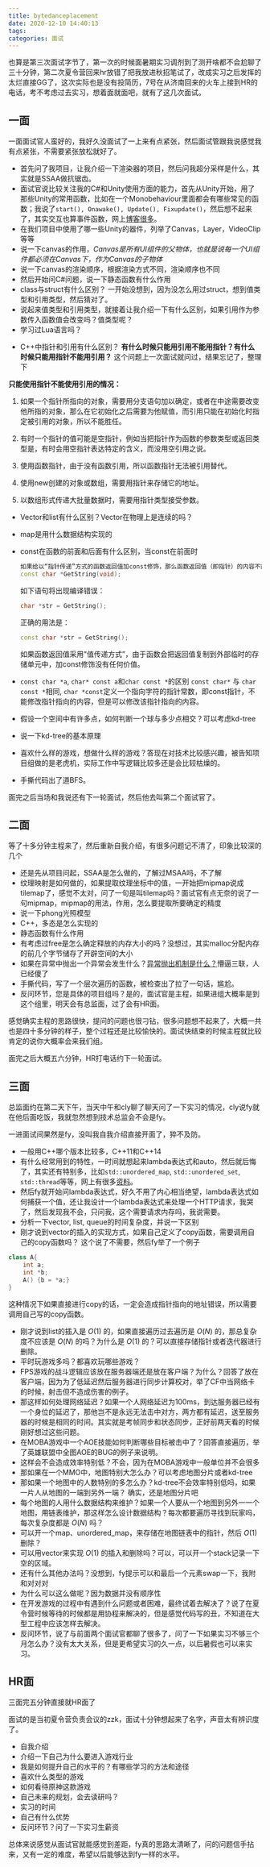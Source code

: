 ```yaml
---
title: bytedanceplacement
date: 2020-12-10 14:40:13
tags:
categories: 面试
---
```


也算是第三次面试字节了，第一次的时候面暑期实习调剂到了测开啥都不会尬聊了三十分钟，第二次夏令营回来hr放错了把我放进秋招笔试了，改成实习之后发挥的太烂直接GG了，这次实际也是没有投简历，7号在从济南回来的火车上接到HR的电话，考不考虑过去实习，想着面就面吧，就有了这几次面试。



## 一面

一面面试官人蛮好的，我好久没面试了一上来有点紧张，然后面试管跟我说感觉我有点紧张，不需要紧张放松就好了。

+ 首先问了我项目，让我介绍一下渲染器的项目，然后问我超分采样是什么，其实就是SSAA做抗锯齿。
+ 面试官说比较关注我的C#和Unity使用方面的能力，首先从Unity开始，用了那些Unity的常用函数，比如在一个Monobehaviour里面都会有哪些常见的函数；我说了`start(), Onawake(), Update(), Fixupdate()`，然后想不起来了，其实交互也算事件函数，网上[博客很多](https://www.cnblogs.com/zhxmdefj/p/9966556.html)。
+ 在我们项目中使用了哪一些Unity的器件，列举了Canvas，Layer，VideoClip等等
+ 说一下canvas的作用，*Canvas是所有UI组件的父物体，也就是说每一个UI组件都必须在Canvas下，作为Canvas的子物体*
+ 说一下canvas的渲染顺序，根据渲染方式不同，渲染顺序也不同
+ 然后开始问C#问题，说一下静态函数有什么作用
+ class与struct有什么区别？ 一开始没想到，因为没怎么用过struct，想到值类型和引用类型，然后猜对了。
+ 说起来值类型和引用类型，就接着让我介绍一下有什么区别，如果引用作为参数传入函数值会改变吗？值类型呢？
+ 学习过Lua语言吗？

<!-- more -->

+ C++中指针和引用有什么区别？ **有什么时候只能用引用不能用指针？有什么时候只能用指针不能用引用？** 这个问题上一次面试就问过，结果忘记了，整理下

**只能使用指针不能使用引用的情况：**

1. 如果一个指针所指向的对象，需要用分支语句加以确定，或者在中途需要改变他所指的对象，那么在它初始化之后需要为他赋值，而引用只能在初始化时指定被引用的对象，所以不能胜任。

2. 有时一个指针的值可能是空指针，例如当把指针作为函数的参数类型或返回类型是，有时会用空指针表达特定的含义，而没用空引用之说。

3. 使用函数指针，由于没有函数引用，所以函数指针无法被引用替代。

4. 使用new创建的对象或数组，需要用指针来存储它的地址。

5. 以数组形式传递大批量数据时，需要用指针类型接受参数。

+ Vector和list有什么区别？Vector在物理上是连续的吗？
+ map是用什么数据结构实现的

+ const在函数的前面和后面有什么区别，当const在前面时

  ```cpp
  如果给以“指针传递”方式的函数返回值加const修饰，那么函数返回值（即指针）的内容不能被修改，该返回值只能被赋给加const修饰的同类型指针。例如如下函数：
  const char *GetString(void);
  
  ```

   如下语句将出现编译错误：

  ```cpp
  char *str = GetString();
  ```

   正确的用法是：

  ```cpp
  const char *str = GetString();
  ```

   如果函数返回值采用"值传递方式”，由于函数会把返回值复制到外部临时的存储单元中，加const修饰没有任何价值。

+ `const char *a`,  `char* const a`和`char const *`的区别 `const char*` 与 `char const *`相同, `char *const`定义一个指向字符的指针常数，即const指针，不能修改指针指向的内容，但是可以修改该指针指向的内容。
+ 假设一个空间中有许多点，如何判断一个球与多少点相交？可以考虑kd-tree
+ 说一下kd-tree的基本原理
+ 喜欢什么样的游戏，想做什么样的游戏？答现在对技术比较感兴趣，被告知项目组做的是老虎机，实际工作中写逻辑比较多还是会比较枯燥的。
+ 手撕代码出了道BFS。

面完之后当场和我说还有下一轮面试，然后他去叫第二个面试官了。

## 二面

等了十多分钟主程来了，然后重新自我介绍，有很多问题记不清了，印象比较深的几个

+ 还是先从项目问起，SSAA是怎么做的，了解过MSAA吗，不了解
+ 纹理映射是如何做的，如果提取纹理坐标中的值，一开始把mipmap说成tilemap了，感觉不太对，问了一句是叫tilemap吗？面试官有点无奈的说了一句mipmap，mipmap的用法，作用，怎么要提取所要确定的精度
+ 说一下phong光照模型
+ C++，多态是怎么实现的
+ 静态函数有什么作用
+ 有考虑过free是怎么确定释放的内存大小的吗？没想过，其实malloc分配内存的前几个字节储存了开辟空间的大小
+ 如果在异常中抛出一个异常会发生什么？[异常抛出机制是什么？](https://blog.csdn.net/pzp201833/article/details/80996133)懵逼三联，人已经傻了
+ 手撕代码，写了一个层次遍历的函数，被检查出了拉了一句话，尴尬。
+ 反问环节，您是具体的项目组吗？是的，面试官是主程，如果进组大概率是到这个组里，明天会有总监面，过了会有HR面。

感觉确实主程的思路很快，提问的问题也很刁钻，很多问题想不起来了，大概一共也是四十多分钟的样子，整个过程还是比较愉快的。面试快结束的时候主程就比较肯定的说你大概率会来我们组。

面完之后大概五六分钟，HR打电话约下一轮面试。

## 三面

总监面约在第二天下午，当天中午和cly聊了聊天问了一下实习的情况，cly说fy就在他后面吃饭，我就忽然想到技术总监会不会是fy。

一进面试间果然是fy，没叫我自我介绍直接开面了，猝不及防。

+ 一般用C++哪个版本比较多，C\++11和C\++14
+ 有什么经常用到的特性，一时间就想起来lambda表达式和auto，然后就后悔了，其实还有特别多，比如`std::unordered_map`,  `std::unordered_set`, `std::thread`等等，网上有很多[资料](https://www.cnblogs.com/feng-sc/p/5710724.html)。
+ 然后fy就开始问lambda表达式，好久不用了内心相当绝望，lambda表达式如何捕获一个值，还让我设计一个lambda表达式来处理一个HTTP请求，我哭了，然后发现我不会，只问我，这个需要请求内存吗，我说需要。
+ 分析一下vector, list, queue的时间复杂度，并说一下区别
+ 刚才说到vector的插入的实现方式，如果自己定义了copy函数，需要调用自己的copy函数吗？ 这个说了不需要，然后fy举了一个例子

```cpp
class A{
	int a;
	int *b;
	A() {b = *a;}
}
```

这种情况下如果直接进行copy的话，一定会造成指针指向的地址错误，所以需要调用自己写的copy函数。

+ 刚才说到list的插入是 $O(1)$ 的，如果直接遍历过去遍历是 $O(N)$ 的，那总复杂度不应该是 $O(N)$ 的吗？为什么是 $O(1)$ 的？可以直接存储指针或者迭代器进行删除。
+ 平时玩游戏多吗？都喜欢玩哪些游戏？
+ FPS游戏的战斗逻辑应该放在服务器端还是放在客户端？为什么？回答了放在客户端，因为为了低延迟然后服务器进行同步计算校对，举了CF中当网络卡的时候，射击但不造成伤害的例子。
+ 那这样如何处理网络延迟？如果一个人网络延迟为100ms，到达服务器已经有一个身位的延迟了，那他岂不是永远无法击中对方，两方都有延迟，送至服务器的时候是相同的时间。其实就是考帧同步和状态同步，正好前两天看的时候刚好想过这些问题。
+ 在MOBA游戏中一个AOE技能如何判断哪些目标被击中了？回答直接遍历，举了英雄联盟中全图AOE的BUG的例子来说明。
+ 这样会不会造成效率特别低？不会，因为在MOBA游戏中一般单位并不会很多
+ 那如果在一个MMO中，地图特别大怎么办？可以考虑地图分片或者kd-tree
+ 那如果一个地图中的人数特别的多怎么办？kd-tree不会效率特别低吗，如果一片人从地图的一端到另外一端？ 确实，还是地图分片吧
+ 每个地图的人用什么数据结构来维护？如果一个人要从一个地图到另外一一个地图，用链表维护，那这样怎么设计数据结构？每次都要遍历寻找到玩家吗，每次复杂度都是 $O(N)$ 吗？
+ 可以开一个map、unordered_map，来存储在地图链表中的指针，然后 $O(1)$ 删除？
+ 可以用vector来实现  $O(1)$ 的插入和删除吗？可以，可以开一个stack记录一下空的区域。
+ 还有什么其他办法吗？没想到，fy提示可以和最后一个元素swap一下，我附和对对对
+ 为什么可以这么做呢？因为数据并没有顺序性
+ 在开发游戏的过程中有遇到什么问题或者困难，最终试着去解决了？说了在夏令营时候等待的时候都是用协程来解决的，但是感觉代码写的丑，不知道在大型工程中应该怎样去解决。
+ 反问环节，说了与前面两个面试官都聊了很多了，问了一下如果实习不够三个月怎么办？没有太大关系，但是更希望实习的久一点，以后暑假也可以来实习。

## HR面

三面完五分钟直接就HR面了

面试的是当初夏令营负责会议的zzk，面试十分钟想起来了名字，声音太有辨识度了。

+ 自我介绍
+ 介绍一下自己为什么要进入游戏行业
+ 我是如何提升自己的水平的？有哪些学习的方法和途径
+ 喜欢什么类型的游戏
+ 如何看待原神这款游戏
+ 自己未来的规划，会去读研吗？
+ 实习的时间
+ 自己有什么优势
+ 反问环节？问了一下实习生薪资

总体来说感觉从面试官就能感觉到差距，fy真的思路太清晰了，问的问题信手拈来，又有一定的难度，希望以后能够达到fy一样的水平。

